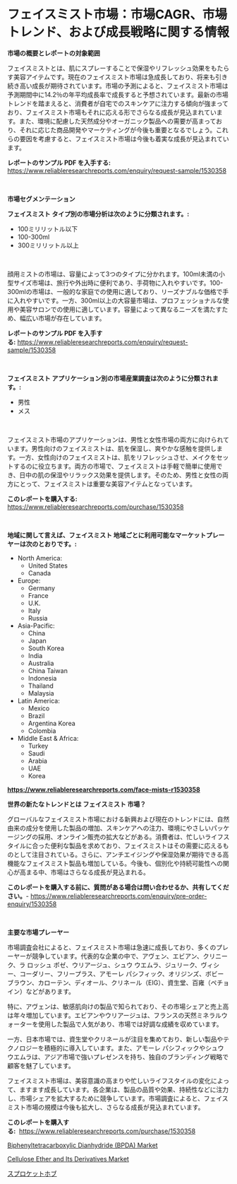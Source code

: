 <p><h1>フェイスミスト市場：市場CAGR、市場トレンド、および成長戦略に関する情報</h1></p><p><strong>市場の概要とレポートの対象範囲</strong></p>
<p><p>フェイスミストとは、肌にスプレーすることで保湿やリフレッシュ効果をもたらす美容アイテムです。現在のフェイスミスト市場は急成長しており、将来も引き続き高い成長が期待されています。市場の予測によると、フェイスミスト市場は予測期間中に14.2％の年平均成長率で成長すると予想されています。最新の市場トレンドを踏まえると、消費者が自宅でのスキンケアに注力する傾向が強まっており、フェイスミスト市場もそれに応える形でさらなる成長が見込まれています。また、環境に配慮した天然成分やオーガニック製品への需要が高まっており、それに応じた商品開発やマーケティングが今後も重要となるでしょう。これらの要因を考慮すると、フェイスミスト市場は今後も着実な成長が見込まれています。</p></p>
<p><strong>レポートのサンプル PDF を入手する:</strong> <a href="https://www.reliableresearchreports.com/enquiry/request-sample/1530358">https://www.reliableresearchreports.com/enquiry/request-sample/1530358</a></p>
<p>&nbsp;</p>
<p><strong>市場セグメンテーション</strong></p>
<p><strong>フェイスミスト タイプ別の市場分析は次のように分類されます。:</strong></p>
<p><ul><li>100ミリリットル以下</li><li>100-300ml</li><li>300ミリリットル以上</li></ul></p>
<p>&nbsp;</p>
<p><p>顔用ミストの市場は、容量によって3つのタイプに分かれます。100ml未満の小型サイズ市場は、旅行や外出時に便利であり、手荷物に入れやすいです。100-300mlの市場は、一般的な家庭での使用に適しており、リーズナブルな価格で手に入れやすいです。一方、300ml以上の大容量市場は、プロフェッショナルな使用や美容サロンでの使用に適しています。容量によって異なるニーズを満たすため、幅広い市場が存在しています。</p></p>
<p><strong>レポートのサンプル PDF を入手する:</strong>&nbsp;<a href="https://www.reliableresearchreports.com/enquiry/request-sample/1530358">https://www.reliableresearchreports.com/enquiry/request-sample/1530358</a></p>
<p>&nbsp;</p>
<p><strong> フェイスミスト アプリケーション別の市場産業調査は次のように分類されます。:</strong></p>
<p><ul><li>男性</li><li>メス</li></ul></p>
<p>&nbsp;</p>
<p><p>フェイスミスト市場のアプリケーションは、男性と女性市場の両方に向けられています。男性向けのフェイスミストは、肌を保湿し、爽やかな感触を提供します。一方、女性向けのフェイスミストは、肌をリフレッシュさせ、メイクをセットするのに役立ちます。両方の市場で、フェイスミストは手軽で簡単に使用でき、日中の肌の保湿やリラックス効果を提供します。そのため、男性と女性の両方にとって、フェイスミストは重要な美容アイテムとなっています。</p></p>
<p><strong>このレポートを購入する:</strong>&nbsp; <a href="https://www.reliableresearchreports.com/purchase/1530358">https://www.reliableresearchreports.com/purchase/1530358</a></p>
<p>&nbsp;</p>
<p><strong>地域に関して言えば、フェイスミスト 地域ごとに利用可能なマーケットプレーヤーは次のとおりです。:</strong></p>
<p><ul>
    <li>
        North America:
        <ul>
            <li>United States</li>
            <li>Canada</li>
        </ul>
    </li>
    <li>
        Europe:
        <ul>
            <li>Germany</li>
            <li>France</li>
            <li>U.K.</li>
            <li>Italy</li>
            <li>Russia</li>
        </ul>
    </li>
    <li>
        Asia-Pacific:
        <ul>
            <li>China</li>
            <li>Japan</li>
            <li>South Korea</li>
            <li>India</li>
            <li>Australia</li>
            <li>China Taiwan</li>
            <li>Indonesia</li>
            <li>Thailand</li>
            <li>Malaysia</li>
        </ul>
    </li>
    <li>
        Latin America:
        <ul>
            <li>Mexico</li>
            <li>Brazil</li>
            <li>Argentina Korea</li>
            <li>Colombia</li>
        </ul>
    </li>
    <li>
        Middle East & Africa:
        <ul>
            <li>Turkey</li>
            <li>Saudi</li>
            <li>Arabia</li>
            <li>UAE</li>
            <li>Korea</li>
        </ul>
    </li>
    </ul></p>
<p><strong><a href="https://www.reliableresearchreports.com/face-mists-r1530358">https://www.reliableresearchreports.com/face-mists-r1530358</a></strong>&nbsp;</p>
<p><strong>世界の新たなトレンドとは フェイスミスト 市場？</strong></p>
<p><p>グローバルなフェイスミスト市場における新興および現在のトレンドには、自然由来の成分を使用した製品の増加、スキンケアへの注力、環境にやさしいパッケージングの採用、オンライン販売の拡大などがある。消費者は、忙しいライフスタイルに合った便利な製品を求めており、フェイスミストはその需要に応えるものとして注目されている。さらに、アンチエイジングや保湿効果が期待できる高機能なフェイスミスト製品も増加している。今後も、個別化や持続可能性への関心が高まる中、市場はさらなる成長が見込まれる。</p></p>
<p><strong>このレポートを購入する前に、質問がある場合は問い合わせるか、共有してください。</strong>- <a href="https://www.reliableresearchreports.com/enquiry/pre-order-enquiry/1530358">https://www.reliableresearchreports.com/enquiry/pre-order-enquiry/1530358</a></p>
<p>&nbsp;</p>
<p><strong>主要な市場プレーヤー</strong></p>
<p><p>市場調査会社によると、フェイスミスト市場は急速に成長しており、多くのプレーヤーが競争しています。代表的な企業の中で、アヴェン、エビアン、クリニーク、ラ ロッシュ ポゼ、ウリアージュ、シュウ ウエムラ、ジュリーク、ヴィシー、コーダリー、フリープラス、アモーレ パシフィック、オリジンズ、ボビー ブラウン、カローテン、ディオール、クリネール（EIG）、資生堂、百雍（ペチョイン）などがあります。</p><p>特に、アヴェンは、敏感肌向けの製品で知られており、その市場シェアと売上高は年々増加しています。エビアンやウリアージュは、フランスの天然ミネラルウォーターを使用した製品で人気があり、市場では好調な成績を収めています。</p><p>一方、日本市場では、資生堂やクリネールが注目を集めており、新しい製品やテクノロジーを積極的に導入しています。また、アモーレ パシフィックやシュウ ウエムラは、アジア市場で強いプレゼンスを持ち、独自のブランディング戦略で顧客を魅了しています。</p><p>フェイスミスト市場は、美容意識の高まりや忙しいライフスタイルの変化によって、ますます成長しています。各企業は、製品の品質や効果、持続性などに注力し、市場シェアを拡大するために競争しています。市場調査によると、フェイスミスト市場の規模は今後も拡大し、さらなる成長が見込まれています。</p></p>
<p><strong>このレポートを購入する:</strong>&nbsp;&nbsp;<a href="https://www.reliableresearchreports.com/purchase/1530358">https://www.reliableresearchreports.com/purchase/1530358</a></p>
<p><p><a href="https://www.linkedin.com/pulse/biphenyltetracarboxylic-dianhydride-bpda-market-research-hvs1c?trackingId=TCxXVLcEJyoyMQnKu%2FiGpQ%3D%3D">Biphenyltetracarboxylic Dianhydride (BPDA) Market</a></p><p><a href="https://www.linkedin.com/pulse/cellulose-ether-its-derivatives-market-centers-aspects-zoagc?trackingId=qhS1YebTYjd6cTJSfvr%2Bmg%3D%3D">Cellulose Ether and Its Derivatives Market</a></p><p><a href="https://github.com/mohamedbakry57/Market-Research-Report-List-3/blob/main/943435125925.md">スプロケットホブ</a></p></p>